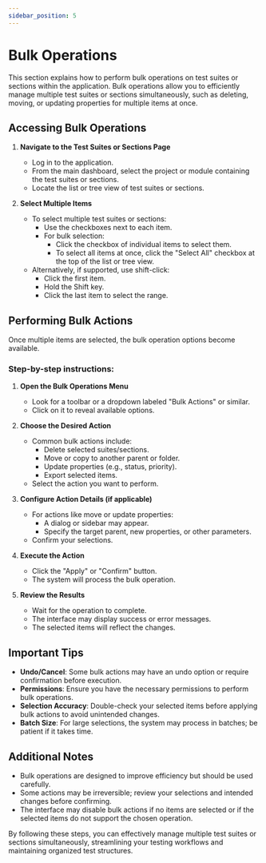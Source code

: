 ```yaml
---
sidebar_position: 5
---
```


# Bulk Operations

This section explains how to perform bulk operations on test suites or sections within the application. Bulk operations allow you to efficiently manage multiple test suites or sections simultaneously, such as deleting, moving, or updating properties for multiple items at once.

## Accessing Bulk Operations

1. **Navigate to the Test Suites or Sections Page**
   - Log in to the application.
   - From the main dashboard, select the project or module containing the test suites or sections.
   - Locate the list or tree view of test suites or sections.

2. **Select Multiple Items**
   - To select multiple test suites or sections:
     - Use the checkboxes next to each item.
     - For bulk selection:
       - Click the checkbox of individual items to select them.
       - To select all items at once, click the "Select All" checkbox at the top of the list or tree view.
   - Alternatively, if supported, use shift-click:
     - Click the first item.
     - Hold the Shift key.
     - Click the last item to select the range.

## Performing Bulk Actions

Once multiple items are selected, the bulk operation options become available.

### Step-by-step instructions:

1. **Open the Bulk Operations Menu**
   - Look for a toolbar or a dropdown labeled "Bulk Actions" or similar.
   - Click on it to reveal available options.

2. **Choose the Desired Action**
   - Common bulk actions include:
     - Delete selected suites/sections.
     - Move or copy to another parent or folder.
     - Update properties (e.g., status, priority).
     - Export selected items.
   - Select the action you want to perform.

3. **Configure Action Details (if applicable)**
   - For actions like move or update properties:
     - A dialog or sidebar may appear.
     - Specify the target parent, new properties, or other parameters.
   - Confirm your selections.

4. **Execute the Action**
   - Click the "Apply" or "Confirm" button.
   - The system will process the bulk operation.

5. **Review the Results**
   - Wait for the operation to complete.
   - The interface may display success or error messages.
   - The selected items will reflect the changes.

## Important Tips

- **Undo/Cancel**: Some bulk actions may have an undo option or require confirmation before execution.
- **Permissions**: Ensure you have the necessary permissions to perform bulk operations.
- **Selection Accuracy**: Double-check your selected items before applying bulk actions to avoid unintended changes.
- **Batch Size**: For large selections, the system may process in batches; be patient if it takes time.

## Additional Notes

- Bulk operations are designed to improve efficiency but should be used carefully.
- Some actions may be irreversible; review your selections and intended changes before confirming.
- The interface may disable bulk actions if no items are selected or if the selected items do not support the chosen operation.

By following these steps, you can effectively manage multiple test suites or sections simultaneously, streamlining your testing workflows and maintaining organized test structures.